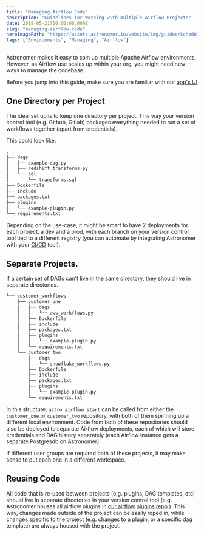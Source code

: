 ```yaml
---
title: "Managing Airflow Code"
description: "Guidelines for Working with multiple Airflow Projects"
date: 2018-05-21T00:00:00.000Z
slug: "managing-airflow-code"
heroImagePath: "https://assets.astronomer.io/website/img/guides/SchedulingTasksinAirflow_preview.png"
tags: ["Environments", "Managing", "Airflow"]
---
```


Astronomer makes it easy to spin up multiple Apache Airflow environments. However, as Airflow use scales up within your org, you might need new ways to manage the codebase.

Before you jump into this guide, make sure you are familiar with our [app's UI](https://www.astronomer.io/guides/app-ui/)

## One Directory per Project

The ideal set up is to keep one directory per project. This way your version control tool (e.g. Github, Gitlab) packages everything needed to run a set of workflows together (apart from credentials).

This could look like:

```bash
.
├── dags
│   ├── example-dag.py
│   ├── redshift_transforms.py
│   └── sql
│       └── transforms.sql
├── Dockerfile
├── include
├── packages.txt
├── plugins
│   └── example-plugin.py
└── requirements.txt
```

Depending on the use-case, it might be smart to have 2 deployments for each project, a dev and a prod, with each branch on your version control tool tied to a different registry (you can automate by integrating Astronomer with your [CI/CD](https://www.astronomer.io/guides/deploying-dags-with-cicd/) tool).


## Separate Projects.

If a certain set of DAGs can't live in the same directory, they should live in separate directories.

```bash
└── customer_workflows
    ├── customer_one
    │   ├── dags
    │   │   └── aws_workflows.py
    │   ├── Dockerfile
    │   ├── include
    │   ├── packages.txt
    │   ├── plugins
    │   │   └── example-plugin.py
    │   └── requirements.txt
    └── customer_two
        ├── dags
        │   └── snowflake_workflows.py
        ├── Dockerfile
        ├── include
        ├── packages.txt
        ├── plugins
        │   └── example-plugin.py
        └── requirements.txt
```

In this structure, `astro airflow start` can be called from either the `customer_one` or `customer_two` repository, with both of them spinning up a different local environment. Code from both of these repositories should also be deployed to separate Airflow deployments, each of which will store credentials and DAG history separately (each Airflow instance gets a separate Postgresdb on Astronomer).

If different user groups are required both of these projects, it may make sense to put each one in a different workspace.

## Reusing Code

All code that is re-used between projects (e.g. plugins, DAG templates, etc) should live in separate directories in your version control tool (e.g. Astronomer houses all airflow plugins in [our airflow plugins repo](https://github.com/airflow-plugins/) ). This way, changes made outside of the project can be easily roped in, while changes specific to the project (e.g. changes to a plugin, or a specific dag template) are always housed with the project.
